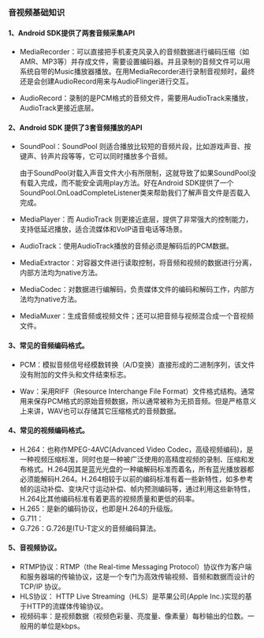 ### 音视频基础知识

#### 1、Android SDK提供了两套音频采集API
 - MediaRecorder：可以直接把手机麦克风录入的音频数据进行编码压缩（如AMR、MP3等）并存成文件，需要设置编码器。并且录制的音频文件可以用系统自带的Music播放器播放。在用MediaRecorder进行录制音视频时，最终还是会创建AudioRecord用来与AudioFlinger进行交互。  
 
 - AudioRecord：录制的是PCM格式的音频文件，需要用AudioTrack来播放，AudioTrack更接近底层。
#### 2、Android SDK 提供了3套音频播放的API
 - SoundPool：SoundPool 则适合播放比较短的音频片段，比如游戏声音、按键声、铃声片段等等，它可以同时播放多个音频。
 
    由于SoundPool对载入声音文件大小有所限制，这就导致了如果SoundPool没有载入完成，而不能安全调用play方法。好在Android SDK提供了一个SoundPool.OnLoadCompleteListener类来帮助我们了解声音文件是否载入完成。
    
 - MediaPlayer：而 AudioTrack 则更接近底层，提供了非常强大的控制能力，支持低延迟播放，适合流媒体和VoIP语音电话等场景。
 
 - AudioTrack：使用AudioTrack播放的音频必须是解码后的PCM数据。
 
 - MediaExtractor：对容器文件进行读取控制，将音频和视频的数据进行分离，内部方法均为native方法。
 
 - MediaCodec：对数据进行编解码，负责媒体文件的编码和解码工作，内部方法均为native方法。
 
 - MediaMuxer：生成音频或视频文件；还可以把音频与视频混合成一个音视频文件。

#### 3、常见的音频编码格式。
 - PCM：模拟音频信号经模数转换（A/D变换）直接形成的二进制序列，该文件没有附加的文件头和文件结束标志。
 
 - Wav：采用RIFF（Resource Interchange File Format）文件格式结构。通常用来保存PCM格式的原始音频数据，所以通常被称为无损音频。但是严格意义上来讲，WAV也可以存储其它压缩格式的音频数据。
 
 #### 4、常见的视频编码格式。
 - H.264：也称作MPEG-4AVC(Advanced Video Codec，高级视频编码)，是一种视频压缩标准，同时也是一种被广泛使用的高精度视频的录制、压缩和发布格式。H.264因其是蓝光光盘的一种编解码标准而着名，所有蓝光播放器都必须能解码H.264。H.264相较于以前的编码标准有着一些新特性，如多参考帧的运动补偿、变块尺寸运动补偿、帧内预测编码等，通过利用这些新特性，H.264比其他编码标准有着更高的视频质量和更低的码率。
 - H.265：是新的编码协议，也即是H.264的升级版。
 - G.711：
 - G.726：G.726是ITU-T定义的音频编码算法。
 
#### 5、音视频协议。
 - RTMP协议：RTMP（the Real-time Messaging Protocol）协议作为客户端和服务器端的传输协议，这是一个专门为高效传输视频、音频和数据而设计的 TCP/IP 协议。
 - HLS协议： HTTP Live Streaming（HLS）是苹果公司(Apple Inc.)实现的基于HTTP的流媒体传输协议。
 - 视频码率：是视频数据（视频色彩量、亮度量、像素量）每秒输出的位数。一般用的单位是kbps。
